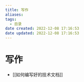 ```yaml
---
title: 写作
aliases:
tags:
  - 目录
date created: 2022-12-08 17:16:53
date updated: 2022-12-08 17:16:53
---
```


# 写作

- [[如何编写好的技术文档]]
